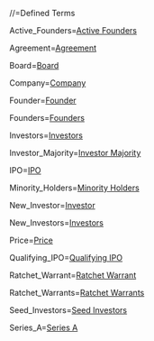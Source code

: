 //=Defined Terms

Active_Founders=<a href='#Def.Active_Founders.Sec' class='definedterm'>Active Founders</a>

Agreement=<a href='#Def.Agreement.Sec' class='definedterm'>Agreement</a>

Board=<a href='#Def.Board.Sec' class='definedterm'>Board</a>

Company=<a href='#Def.Company.Sec' class='definedterm'>Company</a>

Founder=<a href='#Def.Founder.Sec' class='definedterm'>Founder</a>

Founders=<a href='#Def.Founders.Sec' class='definedterm'>Founders</a>

Investors=<a href='#Def.Investors.Sec' class='definedterm'>Investors</a>

Investor_Majority=<a href='#Def.Investor_Majority.Sec' class='definedterm'>Investor Majority</a>

IPO=<a href='#Def.IPO.Sec' class='definedterm'>IPO</a>

Minority_Holders=<a href='#Def.Minority_Holders.Sec' class='definedterm'>Minority Holders</a>

New_Investor=<a href='#Def.New_Investor.Sec' class='definedterm'>Investor</a>

New_Investors=<a href='#Def.New_Investors.Sec' class='definedterm'>Investors</a>

Price=<a href='#Def.Price.Sec' class='definedterm'>Price</a>

Qualifying_IPO=<a href='#Def.Qualifying_IPO.Sec' class='definedterm'>Qualifying IPO</a>

Ratchet_Warrant=<a href='#Def.Ratchet_Warrant.Sec' class='definedterm'>Ratchet Warrant</a>

Ratchet_Warrants=<a href='#Def.Ratchet_Warrants.Sec' class='definedterm'>Ratchet Warrants</a>

Seed_Investors=<a href='#Def.Seed_Investors.Sec' class='definedterm'>Seed Investors</a>

Series_A=<a href='#Def.Series_A.Sec' class='definedterm'>Series A</a>
